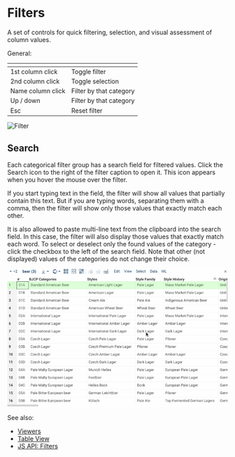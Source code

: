 <!-- TITLE: Filters -->
<!-- SUBTITLE: -->

# Filters

A set of controls for quick filtering, selection, and visual assessment of column values.

General:

| []()              |                         |
|-------------------|-------------------------|
| 1st column click  | Toggle filter           |
| 2nd column click  | Toggle selection        |
| Name column click | Filter by that category |
| Up / down         | Filter by that category |
| Esc               |  Reset filter           |

![Filter](../../uploads/gifs/filter.gif "Filter")

## Search

Each categorical filter group has a search field for filtered values. Click the Search icon to the right of the filter caption to open it. This icon appears when you hover the mouse over the filter.

If you start typing text in the field, the filter will show all values ​​that partially contain this text. But if you are typing words, separating them with a comma, then the filter will show only those values ​​that exactly match each other.

It is also allowed to paste multi-line text from the clipboard into the search field. In this case, the filter will also display those values ​​that exactly match each word. To select or deselect only the found values ​​of the category - click the checkbox to the left of the search field. Note that other (not displayed) values ​​of the categories do not change their choice.

![Filter](../../uploads/gifs/filter-search.gif "Filter")

See also: 
  
  * [Viewers](../viewers.md)
  * [Table View](../../overview/table-view.md)
  * [JS API: Filters](https://public.datagrok.ai/js/samples/ui/viewers/types/filters)
